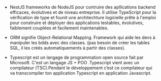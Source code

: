 - NestJS frameworks de NodeJS pour contruire des apllications backend efficaces, évolutives et de niveau entreprise. Il utilise TypeScript pour la vérification de type et founit une architechture logicielle prête à l'emploi pour construire et déployer des applications testables, évolutives, faiblement couplées et facilement maintenables.

- ORM signifie Object-Relational Mapping. Framework qui aide les devs à manipuler les bdds avec des classes. (pas besoin de créer les tables SQL, il les créés automatiquements à partir des classes).

- Typescript est un langage de programmation open source fait par Microsoft. C'est un langage JS + POO .Typescript vient avec un compilateur (TSC).Pendant le développement c’est ce compilateur qui va transcompiler ton application Typescript en application Javascript. 